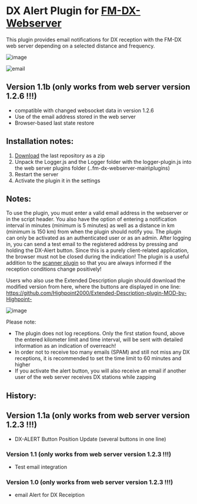 # DX Alert Plugin for [FM-DX-Webserver](https://github.com/NoobishSVK/fm-dx-webserver)

This plugin provides email notifications for DX reception with the FM-DX web server depending on a selected distance and frequency.

![image](https://github.com/user-attachments/assets/1eaf2254-ab51-4724-bfdb-141be6326758)

![email](https://github.com/user-attachments/assets/f5b91972-d034-47b4-b297-245a43d4b01e)

## Version 1.1b (only works from web server version 1.2.6 !!!)

- compatible with changed websocket data in version 1.2.6
- Use of the email address stored in the web server
- Browser-based last state restore

## Installation notes:

1. [Download](https://github.com/Highpoint2000/DX-Alert/releases) the last repository as a zip
2. Unpack the Logger.js and the Logger folder with the logger-plugin.js into the web server plugins folder (..fm-dx-webserver-main\plugins) 
4. Restart the server
5. Activate the plugin it in the settings

## Notes: 

To use the plugin, you must enter a valid email address in the webserver or in the script header. You also have the option of entering a notification interval in minutes (minimum is 5 minutes) as well as a distance in km (minimum is 150 km) from when the plugin should notify you. The plugin can only be activated as an authenticated user or as an admin. After logging in, you can send a test email to the registered address by pressing and holding the DX-Alert button. Since this is a purely client-related application, the browser must not be closed during the indication! The plugin is a useful addition to the [scanner plugin](https://github.com/Highpoint2000/webserver-scanner) so that you are always informed if the reception conditions change positively!

Users who also use the Extended Description plugin should download the modified version from here, where the buttons are displayed in one line: https://github.com/Highpoint2000/Extended-Description-plugin-MOD-by-Highpoint-

![image](https://github.com/user-attachments/assets/18a0eae5-af68-4b81-875a-07e385517c79)

Please note:

- The plugin does not log receptions. Only the first station found, above the entered kilometer limit and time interval, will be sent with detailed information as an indication of overreach!
- In order not to receive too many emails (SPAM) and still not miss any DX receptions, it is recommended to set the time limit to 60 minutes and higher
- If you activate the alert button, you will also receive an email if another user of the web server receives DX stations while zapping

## History: 

## Version 1.1a (only works from web server version 1.2.3 !!!)

- DX-ALERT Button Position Update (several buttons in one line)

### Version 1.1 (only works from web server version 1.2.3 !!!)

- Test email integration

### Version 1.0 (only works from web server version 1.2.3 !!!)

- email Alert for DX Receiption

